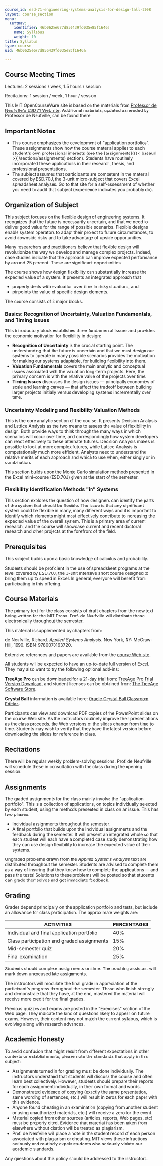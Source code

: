 ```yaml
---
course_id: esd-71-engineering-systems-analysis-for-design-fall-2008
layout: course_section
menu:
  leftnav:
    identifier: 46b0625e677d856439fd035e85f1646a
    name: Syllabus
    weight: 10
title: Syllabus
type: course
uid: 46b0625e677d856439fd035e85f1646a

---
```


Course Meeting Times
--------------------

Lectures: 2 sessions / week, 1.5 hours / session

Recitations: 1 session / week, 1 hour / session

This MIT OpenCourseWare site is based on the materials from [Professor de Neufville's ESD.71 Web site](https://ardent.mit.edu/). Additional materials, updated as needed by Professor de Neufville, can be found there.

Important Notes
---------------

*   This course emphasizes the development of "application portfolios". These assignments show how the course material applies to each student's own professional interests (see the [assignments]({{< baseurl >}}/sections/assignments) section). Students have routinely incorporated these applications in their research, thesis, and professional presentations.
*   The subject assumes that participants are competent in the material covered by ESD.70J, the 3-unit micro-subject that covers Excel spreadsheet analyses. Go to that site for a self-assessment of whether you need to audit that subject (experience indicates you probably do).

Organization of Subject
-----------------------

This subject focuses on the flexible design of engineering systems. It recognizes that the future is necessarily uncertain, and that we need to deliver good value for the range of possible scenarios. Flexible designs enable system operators to adapt their project to future circumstances, to avoid downside risks and to take advantage of upside opportunities.

Many researchers and practitioners believe that flexible design will revolutionize the way we develop and manage complex projects. Indeed, case studies indicate that the approach can improve expected performance by around 25 percent. These are significant opportunities.

The course shows how design flexibility can substantially increase the expected value of a system. It presents an integrated approach that

*   properly deals with evaluation over time in risky situations, and
*   pinpoints the value of specific design elements.

The course consists of 3 major blocks.

### Basics: Recognition of Uncertainty, Valuation Fundamentals, and Timing Issues

This introductory block establishes three fundamental issues and provides the economic motivation for flexibility in design:

*   **Recognition of Uncertainty** is the crucial starting point. The understanding that the future is uncertain and that we must design our systems to operate in many possible scenarios provides the motivation for making our systems adaptable, for building flexibility into them.
*   **Valuation Fundamentals** covers the main analytic and conceptual issues associated with the valuation long-term projects. Here, the primary concern is with the relative value of the projects over time.
*   **Timing Issues** discusses the design issues — principally economies of scale and learning curves — that affect the tradeoff between building larger projects initially versus developing systems incrementally over time.

### Uncertainty Modeling and Flexibility Valuation Methods

This is the core analytic section of the course. It presents Decision Analysis and Lattice Analysis as the two means to assess the value of flexibility in design. Both provide ways to think through the many ways in which scenarios will occur over time, and correspondingly how system developers can react effectively to these alternate futures. Decision Analysis makes is possible to look at more complex futures, while Lattice Analysis is computationally much more efficient. Analysts need to understand the relative merits of each approach and which to use when, either singly or in combination.

This section builds upon the Monte Carlo simulation methods presented in the Excel mini-course (ESD.70J) given at the start of the semester.

### Flexibility Identification Methods "in" Systems

This section explores the question of how designers can identify the parts of the system that should be flexible. The issue is that any significant system could be flexible in many, many different ways and it is important to identify which elements might most effectively contribute to increasing the expected value of the overall system. This is a primary area of current research, and the course will showcase current and recent doctoral research and other projects at the forefront of the field.

Prerequisites
-------------

This subject builds upon a basic knowledge of calculus and probability.

Students should be proficient in the use of spreadsheet programs at the level covered by ESD.70J, the 3-unit intensive short course designed to bring them up to speed in Excel. In general, everyone will benefit from participating in this offering.

Course Materials
----------------

The primary text for the class consists of draft chapters from the new text being written for the MIT Press. Prof. de Neufville will distribute these electronically throughout the semester.

This material is supplemented by chapters from:

de Neufville, Richard. _Applied Systems Analysis_. New York, NY: McGraw-Hill, 1990. ISBN: 9780070163720.

Extensive references and papers are available from the [course Web site](http://ardent.mit.edu/real_options/ROcse_MIT_latest/index.html).

All students will be expected to have an up-to-date full version of Excel. They may also want to try the following optional add-ins:

**TreeAge Pro** can be downloaded for a 21-day trial from: [TreeAge Pro Trial Version Download](http://treeage-pro.software.informer.com/6.0/), and student licenses can be obtained from: [The TreeAge Software Store](https://www.treeage.com/shop/).

**Crystal Ball** information is available here: [Oracle Crystal Ball Classroom Edition](https://www.oracle.com/applications/crystalball/).

Participants can view and download PDF copies of the PowerPoint slides on the course Web site. As the instructors routinely improve their presentations as the class proceeds, the Web versions of the slides change from time to time. Students may wish to verify that they have the latest version before downloading the slides for reference in class.

Recitations
-----------

There will be regular weekly problem-solving sessions. Prof. de Neufville will schedule these in consultation with the class during the opening session.

Assignments
-----------

The graded assignments for the class mainly involve the "application portfolio". This is a collection of applications, on topics individually selected by each student, using the methods presented in class on an issue. This has two phases:

*   Individual assignments throughout the semester.
*   A final portfolio that builds upon the individual assignments and the feedback during the semester. It will present an integrated whole so that each student will each have a completed case study demonstrating how they can use design flexibility to increase the expected value of their systems.

Ungraded problems drawn from the _Applied Systems Analysis_ text are distributed throughout the semester. Students are advised to complete them as a way of insuring that they know how to complete the applications — and pass the tests! Solutions to these problems will be posted so that students can grade themselves and get immediate feedback.

Grading
-------

Grades depend principally on the application portfolio and tests, but include an allowance for class participation. The approximate weights are:

| ACTIVITIES | PERCENTAGES |
| --- | --- |
| Individual and final application portfolio | 40% |
| Class participation and graded assignments | 15% |
| Mid-semester quiz | 20% |
| Final examination | 25% 

Students should complete assignments on time. The teaching assistant will mark down unexcused late assignments.

The instructors will modulate the final grade in appreciation of the participant's progress throughout the semester. Those who finish strongly and demonstrate that they have, at the end, mastered the material will receive more credit for the final grades.

Previous quizzes and exams are posted in the "Exercises" section of the Web page. They indicate the kind of questions likely to appear on future exams. However, their content may not match the current syllabus, which is evolving along with research advances.

Academic Honesty
----------------

To avoid confusion that might result from different expectations in other contexts or establishments, please note the standards that apply in this subject:

*   Assignments turned in for grading must be done individually. The instructors understand that students will discuss the course and often learn best collectively. However, students should prepare their reports for each assignment individually, in their own format and words.
*   Demonstrated evidence of copying (exactly the same presentation, same wording of sentences, etc.) will result in zeros for each paper with this evidence.
*   Anyone found cheating in an examination (copying from another student or using unauthorized materials, etc.) will receive a zero for the event.
*   Material copied from other sources (articles, reports, Web pages, etc) must be properly cited. Evidence that material has been taken from elsewhere without citation will be treated as plagiarism.
*   Prof. de Neufville will place a note in the student record of each person associated with plagiarism or cheating. MIT views these infractions seriously and routinely expels students who seriously violate our academic standards.

Any questions about this policy should be addressed to the instructors.